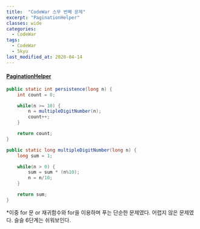 ```yaml
---
title:  "CodeWar 스무 번째 문제"
excerpt: "PaginationHelper"
classes: wide
categories:
  - CodeWar
tags:
  - CodeWar
  - 5kyu
last_modified_at: 2020-04-14
---
```


#### [PaginationHelper](https://www.codewars.com/kata/515bb423de843ea99400000a)

```java
public static int persistence(long n) {
    int count = 0;

    while(n >= 10) {			
        n = multipleDigitNumber(n);
        count++;
    }

    return count;
}

public static long multipleDigitNumber(long n) {
    long sum = 1;

    while(n > 0) {
        sum = sum * (n%10);
        n = n/10;
    }

    return sum;
}
```

*이중 for 문 or 재귀함수와 for을 이용하며 푸는 단순한 문제였다. 어렵지 않은 문제였다. 슬슬 6단계는 쉬워보인다.